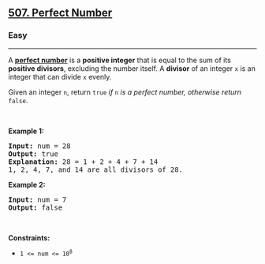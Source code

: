 <h2><a href="https://leetcode.com/problems/perfect-number/">507. Perfect Number</a></h2><h3>Easy</h3><hr><div style="user-select: auto;"><p style="user-select: auto;">A <a href="https://en.wikipedia.org/wiki/Perfect_number" target="_blank" style="user-select: auto;"><strong style="user-select: auto;">perfect number</strong></a> is a <strong style="user-select: auto;">positive integer</strong> that is equal to the sum of its <strong style="user-select: auto;">positive divisors</strong>, excluding the number itself. A <strong style="user-select: auto;">divisor</strong> of an integer <code style="user-select: auto;">x</code> is an integer that can divide <code style="user-select: auto;">x</code> evenly.</p>

<p style="user-select: auto;">Given an integer <code style="user-select: auto;">n</code>, return <code style="user-select: auto;">true</code><em style="user-select: auto;"> if </em><code style="user-select: auto;">n</code><em style="user-select: auto;"> is a perfect number, otherwise return </em><code style="user-select: auto;">false</code>.</p>

<p style="user-select: auto;">&nbsp;</p>
<p style="user-select: auto;"><strong style="user-select: auto;">Example 1:</strong></p>

<pre style="user-select: auto;"><strong style="user-select: auto;">Input:</strong> num = 28
<strong style="user-select: auto;">Output:</strong> true
<strong style="user-select: auto;">Explanation:</strong> 28 = 1 + 2 + 4 + 7 + 14
1, 2, 4, 7, and 14 are all divisors of 28.
</pre>

<p style="user-select: auto;"><strong style="user-select: auto;">Example 2:</strong></p>

<pre style="user-select: auto;"><strong style="user-select: auto;">Input:</strong> num = 7
<strong style="user-select: auto;">Output:</strong> false
</pre>

<p style="user-select: auto;">&nbsp;</p>
<p style="user-select: auto;"><strong style="user-select: auto;">Constraints:</strong></p>

<ul style="user-select: auto;">
	<li style="user-select: auto;"><code style="user-select: auto;">1 &lt;= num &lt;= 10<sup style="user-select: auto;">8</sup></code></li>
</ul>
</div>